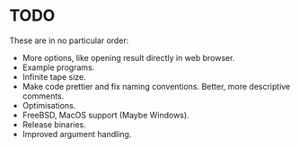 # TODO
These are in no particular order:
- More options, like opening result directly in web browser.
- Example programs.
- Infinite tape size.
- Make code prettier and fix naming conventions. Better, more descriptive comments.
- Optimisations.
- FreeBSD, MacOS support (Maybe Windows).
- Release binaries.
- Improved argument handling.
